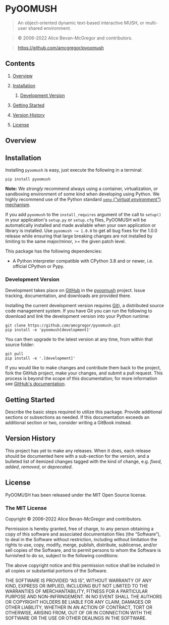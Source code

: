 # PyOOMUSH

> An object-oriented dynamic text-based interactive MUSH, or multi-user shared environment.

> © 2006-2022 Alice Bevan-McGregor and contributors.

> https://github.com/amcgregor/pyoomush


## Contents

1. [Overview](#overview)

2. [Installation](#installation)

	1. [Development Version](#development-version)

3. [Getting Started](#getting-started)

4. [Version History](#version-history)

5. [License](#license)


## Overview

<!-- TBD -->


## Installation

Installing `pyoomush` is easy, just execute the following in a terminal:

	pip install pyoomush

**Note:** We *strongly* recommend always using a container, virtualization, or sandboxing environment of some kind when developing using Python. We highly recommend use of the Python standard [`venv` (_"virtual environment"_) mechanism][venv].

If you add `pyoomush` to the `install_requires` argument of the call to `setup()` in your application's `setup.py` or `setup.cfg` files, PyOOMUSH will be automatically installed and made available when your own application or library is installed. Use `pyoomush ~= 1.0.0` to get all bug fixes for the 1.0.0 release while ensuring that large breaking changes are not installed by limiting to the same major/minor, >= the given patch level.

This package has the following dependencies:

* A Python interpreter compatible with CPython 3.8 and or newer, i.e. official CPython or Pypy.


### Development Version

Development takes place on [GitHub][github] in the [pyoomush][repo] project. Issue tracking, documentation, and downloads are provided there.

Installing the current development version requires [Git][git]), a distributed source code management system. If you have Git you can run the following to download and *link* the development version into your Python runtime:

	git clone https://github.com/amcgregor/pyoomush.git
	pip install -e 'pyoomush[development]'

You can then upgrade to the latest version at any time, from within that source folder:

	git pull
	pip install -e '.[development]'

If you would like to make changes and contribute them back to the project, fork the GitHub project, make your changes, and submit a pull request. This process is beyond the scope of this documentation; for more information see [GitHub's documentation][ghhelp].


## Getting Started

Describe the basic steps required to utilize this package. Provide additional sections or subsections as needed. If this documentation exceeds an additional section or two, consider writing a GitBook instead.


## Version History

This project has yet to make any releases. When it does, each release should be documented here with a sub-section for the version, and a bulleted list of itemized changes tagged with the kind of change, e.g. *fixed*, *added*, *removed*, or *deprecated*.


## License

PyOOMUSH has been released under the MIT Open Source license.

### The MIT License

Copyright © 2006–2022 Alice Bevan-McGregor and contributors.

Permission is hereby granted, free of charge, to any person obtaining a copy of this software and associated documentation files (the “Software”), to deal in the Software without restriction, including without limitation the rights to use, copy, modify, merge, publish, distribute, sublicense, and/or sell copies of the Software, and to permit persons to whom the Software is furnished to do so, subject to the following conditions:

The above copyright notice and this permission notice shall be included in all copies or substantial portions of the Software.

THE SOFTWARE IS PROVIDED “AS IS”, WITHOUT WARRANTY OF ANY KIND, EXPRESS OR IMPLIED, INCLUDING BUT NOT LIMITED TO THE WARRANTIES OF MERCHANTABILITY, FITNESS FOR A PARTICULAR PURPOSE AND NON-INFRINGEMENT. IN NO EVENT SHALL THE AUTHORS OR COPYRIGHT HOLDERS BE LIABLE FOR ANY CLAIM, DAMAGES OR OTHER LIABILITY, WHETHER IN AN ACTION OF CONTRACT, TORT OR OTHERWISE, ARISING FROM, OUT OF OR IN CONNECTION WITH THE SOFTWARE OR THE USE OR OTHER DEALINGS IN THE SOFTWARE.


[venv]: https://docs.python.org/3/tutorial/venv.html

[git]: http://git-scm.com/
[repo]: https://github.com/amcgregor/pyoomush/
[github]: https://github.com/
[ghhelp]: https://help.github.com/


[ghwatch]: https://img.shields.io/github/watchers/amcgregor/pyoomush.svg?style=social&label=Watch "Subscribe to project activity on GitHub."
[ghstar]: https://img.shields.io/github/stars/amcgregor/pyoomush.svg?style=social&label=Star "Star this project on GitHub."
[ghsubscription]: https://github.com/amcgregor/pyoomush/subscription
[ghfork]: https://img.shields.io/github/forks/amcgregor/pyoomush.svg?style=social&label=Fork "Fork this project on Github."
[ghfork_]: https://github.com/marrow/cinje/fork

[ghissues]: http://img.shields.io/github/issues-raw/amcgregor/pyoomush.svg?style=flat "Github Issues"
[ghissues_]: https://github.com/amcgregor/pyoomush/issues
[ghsince]: https://img.shields.io/github/commits-since/amcgregor/pyoomush/$version.svg "Changes since last release."
[ghsince_]: https://github.com/amcgregor/pyoomush/commits/develop
[ghtag]: https://img.shields.io/github/tag/amcgregor/pyoomush.svg "Latest Github tagged release."
[ghtag_]: https://github.com/amcgregor/pyoomush/tree/$version
[latestversion]: http://img.shields.io/pypi/v/pyoomush.svg?style=flat "Latest released version on Pypi."
[latestversion_]: https://pypi.python.org/pypi/pyoomush

[cake]: http://img.shields.io/badge/cake-lie-1b87fb.svg?style=flat

